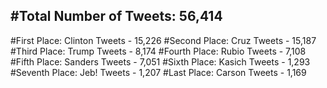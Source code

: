 #Total Number of Tweets: 56,414 
---
#First Place: Clinton Tweets - 15,226
#Second Place: Cruz Tweets - 15,187
#Third Place: Trump Tweets - 8,174
#Fourth Place: Rubio Tweets - 7,108
#Fifth Place: Sanders Tweets - 7,051
#Sixth Place: Kasich Tweets - 1,293
#Seventh Place: Jeb! Tweets - 1,207
#Last Place: Carson Tweets - 1,169

